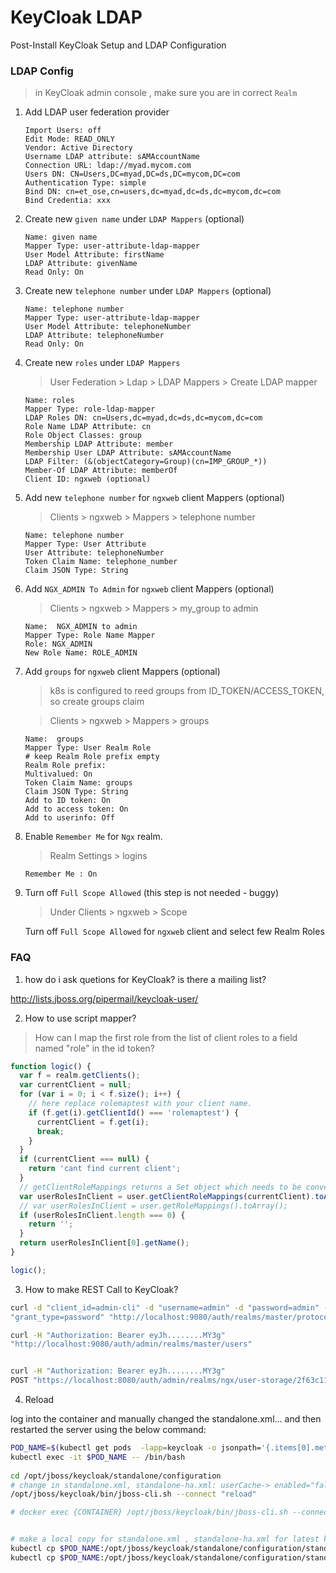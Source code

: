 # KeyCloak LDAP
 
Post-Install KeyCloak Setup and LDAP Configuration 
 

### LDAP Config
> in KeyCloak admin console , make sure you are in correct `Realm`

1. Add LDAP user federation provider
    ``` 
    Import Users: off
    Edit Mode: READ_ONLY
    Vendor: Active Directory
    Username LDAP attribute: sAMAccountName
    Connection URL: ldap://myad.mycom.com
    Users DN: CN=Users,DC=myad,DC=ds,DC=mycom,DC=com
    Authentication Type: simple
    Bind DN: cn=et_ose,cn=users,dc=myad,dc=ds,dc=mycom,dc=com
    Bind Credentia: xxx
    ```
2. Create new `given name` under `LDAP Mappers` (optional)
    ``` 
    Name: given name
    Mapper Type: user-attribute-ldap-mapper
    User Model Attribute: firstName
    LDAP Attribute: givenName
    Read Only: On
    ```
3. Create new `telephone number` under `LDAP Mappers` (optional)
    ``` 
    Name: telephone number
    Mapper Type: user-attribute-ldap-mapper
    User Model Attribute: telephoneNumber
    LDAP Attribute: telephoneNumber
    Read Only: On
    ```
4. Create new `roles` under `LDAP Mappers`

    > User Federation >  Ldap > LDAP Mappers > Create LDAP mapper

    ``` 
    Name: roles
    Mapper Type: role-ldap-mapper
    LDAP Roles DN: cn=Users,dc=myad,dc=ds,dc=mycom,dc=com
    Role Name LDAP Attribute: cn
    Role Object Classes: group
    Membership LDAP Attribute: member
    Membership User LDAP Attribute: sAMAccountName
    LDAP Filter: (&(objectCategory=Group)(cn=IMP_GROUP_*))
    Member-Of LDAP Attribute: memberOf
    Client ID: ngxweb (optional)
    ```
 
5. Add new `telephone number` for `ngxweb` client Mappers (optional)

    > Clients > ngxweb > Mappers > telephone number

    ```
    Name: telephone number
    Mapper Type: User Attribute
    User Attribute: telephoneNumber
    Token Claim Name: telephone_number
    Claim JSON Type: String
    ```
 
6. Add `NGX_ADMIN To Admin` for `ngxweb` client Mappers (optional)

    > Clients > ngxweb > Mappers > my_group to admin

    ```
    Name:  NGX_ADMIN to admin
    Mapper Type: Role Name Mapper
    Role: NGX_ADMIN
    New Role Name: ROLE_ADMIN
    ```

7. Add `groups` for `ngxweb` client Mappers (optional)
    > k8s is configured to reed groups from ID_TOKEN/ACCESS_TOKEN, so create groups claim

    > Clients > ngxweb > Mappers > groups

    ```
    Name:  groups
    Mapper Type: User Realm Role
    # keep Realm Role prefix empty
    Realm Role prefix: 
    Multivalued: On
    Token Claim Name: groups
    Claim JSON Type: String
    Add to ID token: On
    Add to access token: On
    Add to userinfo: Off
    ```

8. Enable `Remember Me` for `Ngx` realm.

    > Realm Settings > logins 

    ```
    Remember Me : On
    ```

9. Turn off `Full Scope Allowed` (this step is not needed - buggy)

    > Under Clients > ngxweb > Scope
    
    Turn off `Full Scope Allowed` for `ngxweb` client and select few Realm Roles


### FAQ

1. how do i ask quetions for KeyCloak? is there a mailing list?

http://lists.jboss.org/pipermail/keycloak-user/

2. How to use script mapper?
> How can I map the first role from the list of client roles to a field named "role" in the id token? 
```js
function logic() {
  var f = realm.getClients();
  var currentClient = null;
  for (var i = 0; i < f.size(); i++) {
    // here replace rolemaptest with your client name.
    if (f.get(i).getClientId() === 'rolemaptest') {
      currentClient = f.get(i);
      break;
    }
  }
  if (currentClient === null) {
    return 'cant find current client';
  }
  // getClientRoleMappings returns a Set object which needs to be converted to an array. Otherwise it just returns a list of nulls, dunno why
  var userRolesInClient = user.getClientRoleMappings(currentClient).toArray();
  // var userRolesInClient = user.getRoleMappings().toArray();
  if (userRolesInClient.length === 0) {
    return '';
  }
  return userRolesInClient[0].getName();
}

logic();
```

3. How to make REST Call to KeyCloak?

```bash
curl -d "client_id=admin-cli" -d "username=admin" -d "password=admin" -d
"grant_type=password" "http://localhost:9080/auth/realms/master/protocol/openid-connect/token"

curl -H "Authorization: Bearer eyJh........MY3g" 
"http://localhost:9080/auth/admin/realms/master/users"


curl -H "Authorization: Bearer eyJh........MY3g"
POST "https://localhost:8080/auth/admin/realms/ngx/user-storage/2f63c117-9f99-4cb4-bb8f-2ff748bbcadb/mappers/98972fa2-2055-4f98-a238-f0da7cfbe135/sync?direction=fedToKeycloak"
```

4. Reload

log into the container and manually changed the standalone.xml... and then restarted the server using the below command:
```bash
POD_NAME=$(kubectl get pods  -lapp=keycloak -o jsonpath='{.items[0].metadata.name}')
kubectl exec -it $POD_NAME -- /bin/bash
 
cd /opt/jboss/keycloak/standalone/configuration
# change in standalone.xml, standalone-ha.xml: userCache-> enabled="false"
/opt/jboss/keycloak/bin/jboss-cli.sh --connect "reload"

# docker exec {CONTAINER} /opt/jboss/keycloak/bin/jboss-cli.sh --connect "reload"


# make a local copy for standalone.xml , standalone-ha.xml for latest keycloak version
kubectl cp $POD_NAME:/opt/jboss/keycloak/standalone/configuration/standalone.xml /Developer/Work/SPA/ngx-starter-kit/.deploy/keycloak
kubectl cp $POD_NAME:/opt/jboss/keycloak/standalone/configuration/standalone-ha.xml /Developer/Work/SPA/ngx-starter-kit/.deploy/keycloak
```



